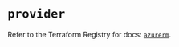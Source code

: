 # `provider`

Refer to the Terraform Registry for docs: [`azurerm`](https://registry.terraform.io/providers/hashicorp/azurerm/4.48.0/docs).
